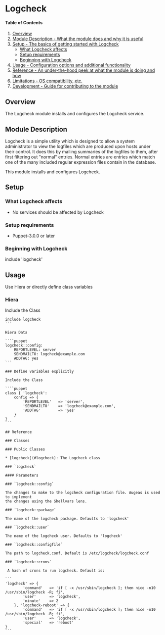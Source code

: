# Logcheck

#### Table of Contents

1. [Overview](#overview)
2. [Module Description - What the module does and why it is useful](#module-description)
3. [Setup - The basics of getting started with Logcheck](#setup)
    * [What Logcheck affects](#what-Logcheck-affects)
    * [Setup requirements](#setup-requirements)
    * [Beginning with Logcheck](#beginning-with-Logcheck)
4. [Usage - Configuration options and additional functionality](#usage)
5. [Reference - An under-the-hood peek at what the module is doing and how](#reference)
6. [Limitations - OS compatibility, etc.](#limitations)
7. [Development - Guide for contributing to the module](#development)

## Overview

The Logcheck module installs and configures the Logcheck service.

## Module Description

Logcheck is a simple utility which is designed to allow a system administrator to view
the logfiles which are produced upon hosts under their control. It does this by
mailing summaries of the logfiles to them, after first filtering out "normal" entries.
Normal entries are entries which match one of the many included regular expression
files contain in the database.

This module installs and configures Logcheck.

## Setup

### What Logcheck affects

* No services should be affected by Logcheck

### Setup requirements

* Puppet-3.0.0 or later

### Beginning with Logcheck

include 'logcheck'

## Usage

Use Hiera or directly define class variables

### Hiera

Include the Class

````puppet
include logcheck
```

Hiera Data

````puppet
logcheck::config:
    REPORTLEVEL: server
    SENDMAILTO: logcheck@example.com
    ADDTAG: yes
```

### Define variables explicitly

Include the Class

````puppet
class { 'logcheck':
    config => {
        'REPORTLEVEL'   => 'server',
        'SENDMAILTO'    => 'logcheck@example.com',
        'ADDTAG'        => 'yes'
    }
}
```

## Reference

### Classes

### Public Classes

* [logcheck](#logcheck): The Logcheck class

### `logcheck`

#### Parameters

### `logcheck::config`

The changes to make to the logcheck configuration file. Augeas is used to implement
the changes using the Shellvars lens.

### `logcheck::package`

The name of the logcheck package. Defaults to 'logcheck'

### `logcheck::user`

The name of the logcheck user. Defaults to 'logcheck'

### `logcheck::configfile`

The path to logcheck.conf. Default is /etc/logcheck/logcheck.conf

### `logcheck::crons`

 A hash of crons to run logcheck. Default is:

```
'logcheck' => {
        'command'   => 'if [ -x /usr/sbin/logcheck ]; then nice -n10 /usr/sbin/logcheck -R; fi',
        'user'      => 'logcheck',
        'minute'    => 2
    }, 'logcheck-reboot' => {
        'command'   => 'if [ -x /usr/sbin/logcheck ]; then nice -n10 /usr/sbin/logcheck -R; fi',
        'user'      => 'logcheck',
        'special'   => 'reboot'
}
```
